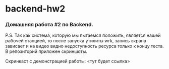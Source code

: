 # backend-hw2
### Домашняя работа #2 по Backend.

P.S. Так как система, которую мы пытаемся положить, является нашей рабочей станцией,
то после запуска утилиты wrk, запись экрана зависает и на видео видно недоступность ресурса
только к концу теста. В репозиторий приложен скриншоты.

Скринкаст с демонстрацией работы:
<тут будет ссылка>
